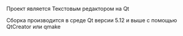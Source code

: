 Проект является Текстовым редактором на Qt

Сборка производится в среде Qt версии 5.12 и выше с помощью QtCreator или qmake